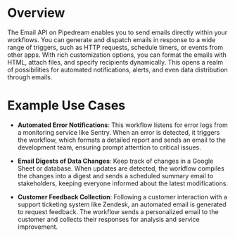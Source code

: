# Overview

The Email API on Pipedream enables you to send emails directly within your workflows. You can generate and dispatch emails in response to a wide range of triggers, such as HTTP requests, schedule timers, or events from other apps. With rich customization options, you can format the emails with HTML, attach files, and specify recipients dynamically. This opens a realm of possibilities for automated notifications, alerts, and even data distribution through emails.

# Example Use Cases

- **Automated Error Notifications**: This workflow listens for error logs from a monitoring service like Sentry. When an error is detected, it triggers the workflow, which formats a detailed report and sends an email to the development team, ensuring prompt attention to critical issues.

- **Email Digests of Data Changes**: Keep track of changes in a Google Sheet or database. When updates are detected, the workflow compiles the changes into a digest and sends a scheduled summary email to stakeholders, keeping everyone informed about the latest modifications.

- **Customer Feedback Collection**: Following a customer interaction with a support ticketing system like Zendesk, an automated email is generated to request feedback. The workflow sends a personalized email to the customer and collects their responses for analysis and service improvement.
